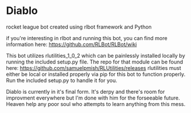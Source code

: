 # Diablo
rocket league bot created using rlbot framework and Python

if you're interesting in rlbot and running this bot, you can find more information here: https://github.com/RLBot/RLBot/wiki

This bot utilizes rlutilities_1_0_2 which can be painlessly installed locally by running the included setup.py file. The repo for that module can be found here: https://github.com/samuelpmish/RLUtilities/releases
rlutilities must either be local or installed properly via pip for this bot to function properly. Run the included setup.py to handle it for you.

Diablo is currently in it's final form. It's derpy and there's room for improvment everywhere but I'm done with him for the forseeable future. Heaven help any poor soul who attempts to learn anything from this mess.
